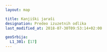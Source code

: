 ```yaml
---
layout: map

title: Kanjiški jaraši
designation: Predeo izuzetnih odlika
last_modified_at: 2018-07-30T09:53:14+02:00

geoSrbija:
  L1_301: [17]
---
```

